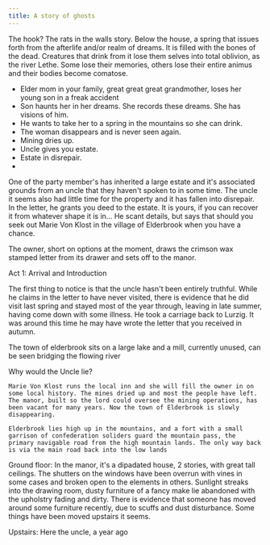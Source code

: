 ```yaml
---
title: A story of ghosts
---
```


The hook?
The rats in the walls story. Below the house, a spring that issues forth from the afterlife and/or realm of dreams. 
It is filled with the bones of the dead.
Creatures that drink from it lose them selves into total oblivion, as the river Lethe. Some lose their memories, others lose their entire animus and their bodies become comatose.


- Elder mom in your family, great great great grandmother, loses her young son in a freak accident 
- Son haunts her in her dreams. She records these dreams. She has visions of him.
- He wants to take her to a spring in the mountains so she can drink.
- The woman disappears and is never seen again.
- Mining dries up.
- Uncle gives you estate.
- Estate in disrepair.
- 



One of the party member's has inherited a large estate and it's associated grounds from an uncle that they haven't spoken to in some time. The uncle it seems also had little time for the property and it has fallen into disrepair. In the letter, he grants you deed to the estate. It is yours, if you can recover it from whatever shape it is in... He scant details, but says that should you seek out Marie Von Klost in the village of Elderbrook when you have a chance.

The owner, short on options at the moment, draws the crimson wax stamped letter from its drawer and sets off to the manor.

Act 1: Arrival and Introduction

The first thing to notice is that the uncle hasn't been entirely truthful. While he claims in the letter to have never visited, there is evidence that he did visit last spring and stayed most of the year through, leaving in late summer, having come down with some illness. He took a carriage back to Lurzig. It was around this time he may have wrote the letter that you received in autumn.

The town of elderbrook sits on a large lake and a mill, currently unused, can be seen bridging the flowing river

Why would the Uncle lie?

    Marie Von Klost runs the local inn and she will fill the owner in on some local history. The mines dried up and most the people have left. The manor, built so the lord could oversee the mining operations, has been vacant for many years. Now the town of Elderbrook is slowly disappearing.

    Elderbrook lies high up in the mountains, and a fort with a small garrison of confederation soliders guard the mountain pass, the primary navigable road from the high mountain lands. The only way back is via the main road back into the low lands

Ground floor: 
In the manor, it's a dipadated house, 2 stories, with great tall ceilings. The shutters on the windows have been overrun with vines in some cases and broken open to the elements in others. Sunlight streaks into the drawing room, dusty furniture of a fancy make lie abandoned with the upholstry fading and dirty. There is evidence that someone has moved around some furniture recently, due to scuffs and dust disturbance. Some things have been moved upstairs it seems. 

Upstairs: Here the uncle, a year ago

